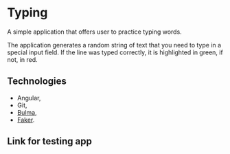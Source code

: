 # Typing

A simple application that offers user to practice typing words.

The application generates a random string of text that you need to type in a special input field. If the line was typed correctly, it is highlighted in green, if not, in red.

## Technologies

- Angular,
- Git,
- [Bulma](https://bulma.io/),
- [Faker](https://www.npmjs.com/package/faker).

## Link for testing app
